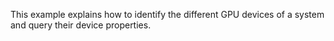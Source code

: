 This example explains how to identify the different GPU devices of a system and query their device properties.
